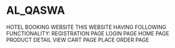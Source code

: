 # AL_QASWA
HOTEL BOOKING WEBSITE
THIS WEBSITE HAVING FOLLOWING FUNCTIONALITY:
REGISTRATION PAGE
LOGIN PAGE
HOME PAGE
PRODUCT DETAIL
VIEW CART PAGE
PLACE ORDER PAGE
